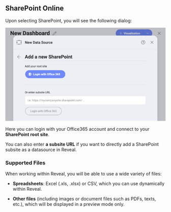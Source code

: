 ## SharePoint Online

Upon selecting SharePoint, you will see the following dialog:

![Add a new SharePoint dialog](images/add-sharepoint-site-subsite.png)

Here you can login with your Office365 account and connect to your **SharePoint root site**.

You can also enter **a subsite URL** if you want to directly add a SharePoint subsite as a datasource in Reveal.

### Supported Files

When working within Reveal, you will be able to use a wide variety of
files:

  - **Spreadsheets**: Excel (.xls, .xlsx) or CSV, which you can use
    dynamically within Reveal.

  - **Other files** (including images or document files such as PDFs,
    texts, etc.), which will be displayed in a preview mode only.
